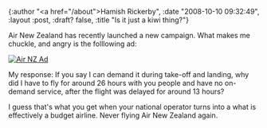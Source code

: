 {:author "<a href=\"/about\">Hamish Rickerby</a>", :date "2008-10-10 09:32:49", :layout :post, :draft? false, :title "Is it just a kiwi thing?"}

Air New Zealand has recently launched a new campaign.  What makes me chuckle, and angry is the folllowing ad:

<a href="http://airnewzealandpromotions.com/is-it-just-a-kiwi-thing_files/ad-mel.htm"><img src="http://content3.rm04.net/ra/2008/10/10/2220978/consumer_edm_files_profile_mel.jpg.jpg" alt="Air NZ Ad" /></a>

My response:  If you say I can demand it during take-off and landing, why did I have to fly for around 26 hours with you people and have no on-demand service, after the flight was delayed for around 13 hours?  

I guess that's what you get when your national operator turns into a what is effectively a budget airline.  Never flying Air New Zealand again.
